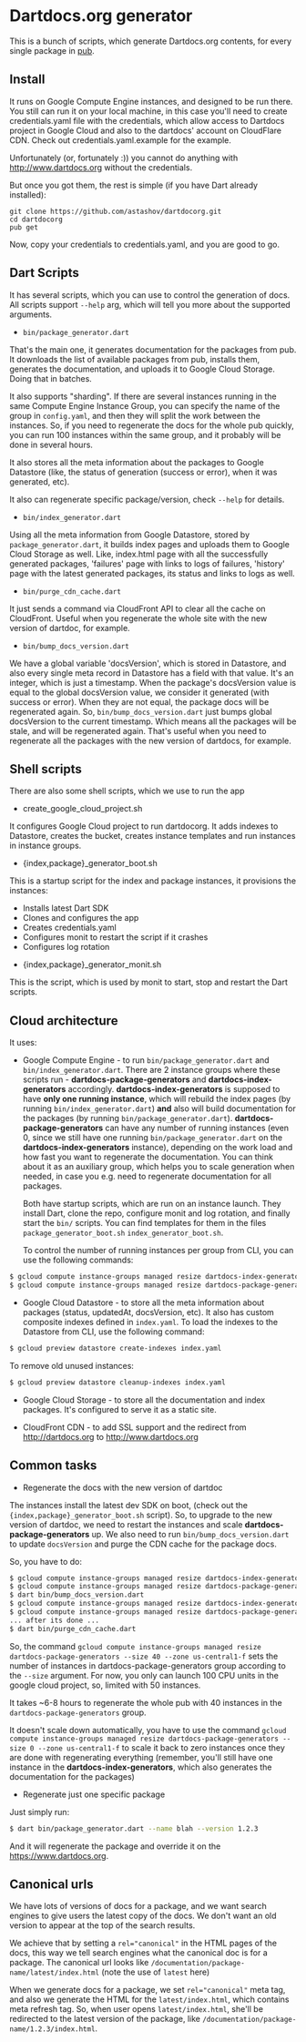 # Dartdocs.org generator

This is a bunch of scripts, which generate Dartdocs.org contents, for every single package in [pub](https://pub.dartlang.org/).

## Install

It runs on Google Compute Engine instances, and designed to be run there. You still can run it on your local machine,
in this case you'll need to create credentials.yaml file with the credentials, which allow access to Dartdocs project
in Google Cloud and also to the dartdocs' account on CloudFlare CDN. Check out credentials.yaml.example for the example.

Unfortunately (or, fortunately :)) you cannot do anything with http://www.dartdocs.org without the credentials.

But once you got them, the rest is simple (if you have Dart already installed):

```
git clone https://github.com/astashov/dartdocorg.git
cd dartdocorg
pub get
```

Now, copy your credentials to credentials.yaml, and you are good to go.

## Dart Scripts

It has several scripts, which you can use to control the generation of docs. All scripts support `--help` arg, which
will tell you more about the supported arguments.

* `bin/package_generator.dart`

That's the main one, it generates documentation for the packages from pub. It downloads the list of available packages
from pub, installs them, generates the documentation, and uploads it to Google Cloud Storage. Doing that in batches.

It also supports "sharding". If there are several instances running in the same Compute Engine Instance Group, you can
specify the name of the group in `config.yaml`, and then they will split the work between the instances. So, if you
need to regenerate the docs for the whole pub quickly, you can run 100 instances within the same group, and it probably
will be done in several hours.

It also stores all the meta information about the packages to Google Datastore (like, the status of generation (success
or error), when it was generated, etc).

It also can regenerate specific package/version, check `--help` for details.

* `bin/index_generator.dart`

Using all the meta information from Google Datastore, stored by `package_generator.dart`, it builds index pages and
uploads them to Google Cloud Storage as well. Like, index.html page with all the successfully generated packages,
'failures' page with links to logs of failures, 'history' page with the latest generated packages, its status and
links to logs as well.

* `bin/purge_cdn_cache.dart`

It just sends a command via CloudFront API to clear all the cache on CloudFront. Useful when you regenerate the whole
site with the new version of dartdoc, for example.

* `bin/bump_docs_version.dart`

We have a global variable 'docsVersion', which is stored in Datastore, and also every single meta record in Datastore
has a field with that value. It's an integer, which is just a timestamp. When the package's docsVersion value is equal
to the global docsVersion value, we consider it generated (with success or error). When they are not equal, the package
docs will be regenerated again. So, `bin/bump_docs_version.dart` just bumps global docsVersion to the current timestamp.
Which means all the packages will be stale, and will be regenerated again. That's useful when you need to regenerate
all the packages with the new version of dartdocs, for example.

## Shell scripts

There are also some shell scripts, which we use to run the app

* create_google_cloud_project.sh

It configures Google Cloud project to run dartdocorg. It adds indexes to Datastore, creates the bucket, creates instance
templates and run instances in instance groups.

* {index,package}_generator_boot.sh

This is a startup script for the index and package instances, it provisions the instances:

- Installs latest Dart SDK
- Clones and configures the app
- Creates credentials.yaml
- Configures monit to restart the script if it crashes
- Configures log rotation

* {index,package}_generator_monit.sh

This is the script, which is used by monit to start, stop and restart the Dart scripts.

## Cloud architecture

It uses:

* Google Compute Engine - to run `bin/package_generator.dart` and `bin/index_generator.dart`. There are 2 instance
  groups where these scripts run - **dartdocs-package-generators** and **dartdocs-index-generators** accordingly.
  **dartdocs-index-generators** is supposed to have **only one running instance**, which will rebuild the index pages
  (by running `bin/index_generator.dart`) **and** also will build documentation for the packages (by running
  `bin/package_generator.dart`).
  **dartdocs-package-generators** can have any number of running instances (even 0, since we still have one running
  `bin/package_generator.dart` on the **dartdocs-index-generators** instance), depending on the work load and how fast
  you want to regenerate the documentation. You can think about it as an auxiliary group, which helps you to scale
  generation when needed, in case you e.g. need to regenerate documentation for all packages.

  Both have startup scripts, which are run on an instance launch. They install Dart, clone the repo, configure monit
  and log rotation, and finally start the `bin/` scripts. You can find templates for them in the files `package_generator_boot.sh`
  `index_generator_boot.sh`.

  To control the number of running instances per group from CLI, you can use the following commands:

```bash
$ gcloud compute instance-groups managed resize dartdocs-index-generators --size 1 --zone us-central1-f
$ gcloud compute instance-groups managed resize dartdocs-package-generators --size 4 --zone us-central1-f
```

* Google Cloud Datastore - to store all the meta information about packages (status, updatedAt, docsVersion, etc).
  It also has custom composite indexes defined in `index.yaml`. To load the indexes to the Datastore from CLI, use
  the following command:

```bash
$ gcloud preview datastore create-indexes index.yaml
```

To remove old unused instances:

```bash
$ gcloud preview datastore cleanup-indexes index.yaml
```

* Google Cloud Storage - to store all the documentation and index packages. It's configured to serve it as a static
  site.

* CloudFront CDN - to add SSL support and the redirect from http://dartdocs.org to http://www.dartdocs.org

## Common tasks

* Regenerate the docs with the new version of dartdoc

The instances install the latest dev SDK on boot, (check out the `{index,package}_generator_boot.sh` script).
So, to upgrade to the new version of dartdoc, we need to restart the instances and scale **dartdocs-package-generators** up.
We also need to run `bin/bump_docs_version.dart` to update `docsVersion` and purge the CDN cache for the package docs.

So, you have to do:

```bash
$ gcloud compute instance-groups managed resize dartdocs-index-generators --size 0 --zone us-central1-f
$ gcloud compute instance-groups managed resize dartdocs-package-generators --size 0 --zone us-central1-f
$ dart bin/bump_docs_version.dart
$ gcloud compute instance-groups managed resize dartdocs-index-generators --size 1 --zone us-central1-f
$ gcloud compute instance-groups managed resize dartdocs-package-generators --size 40 --zone us-central1-f
... after its done ...
$ dart bin/purge_cdn_cache.dart
```

So, the command `gcloud compute instance-groups managed resize dartdocs-package-generators --size 40 --zone us-central1-f`
sets the number of instances in dartdocs-package-generators group according to the `--size` argument.
For now, you only can launch 100 CPU units in the google cloud project, so, limited with 50 instances.

It takes ~6-8 hours to regenerate the whole pub with 40 instances in the `dartdocs-package-generators` group.

It doesn't scale down automatically, you have to use the command
`gcloud compute instance-groups managed resize dartdocs-package-generators --size 0 --zone us-central1-f`
to scale it back to zero instances once they are done with regenerating everything (remember, you'll still have one
instance in the **dartdocs-index-generators**, which also generates the documentation for the packages)

* Regenerate just one specific package

Just simply run:

```bash
$ dart bin/package_generator.dart --name blah --version 1.2.3
```

And it will regenerate the package and override it on the https://www.dartdocs.org.

## Canonical urls

We have lots of versions of docs for a package, and we want search engines to
give users the latest copy of the docs. We don't want an old version to appear at the top
of the search results.

We achieve that by setting a `rel="canonical"` in the HTML pages of the docs, this way we tell search engines
what the canonical doc is for a package. The canonical url looks like `/documentation/package-name/latest/index.html`
(note the use of `latest` here)

When we generate docs for a package, we set `rel="canonical"` meta tag, and also we generate the HTML
for the `latest/index.html`, which contains meta refresh tag. So, when user opens `latest/index.html`, she'll
be redirected to the latest version of the package, like `/documentation/package-name/1.2.3/index.html`.
